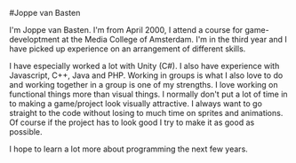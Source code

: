 #Joppe van Basten

I'm Joppe van Basten. I'm from April 2000, I attend a course for game-developtment at the Media College of Amsterdam. I'm in the third year and I have picked up experience on an arrangement of different skills. 

I have especially worked a lot with Unity (C#). I also have experience with Javascript, C++, Java and PHP. Working in groups is what I also love to do and working together in a group is one of my strengths. I love working on functional things more than visual things. I normally don't put a lot of time in to making a game/project look visually attractive. I always want to go straight to the code without losing to much time on sprites and animations. Of course if the project has to look good I try to make it as good as possible.

I hope to learn a lot more about programming the next few years.

 